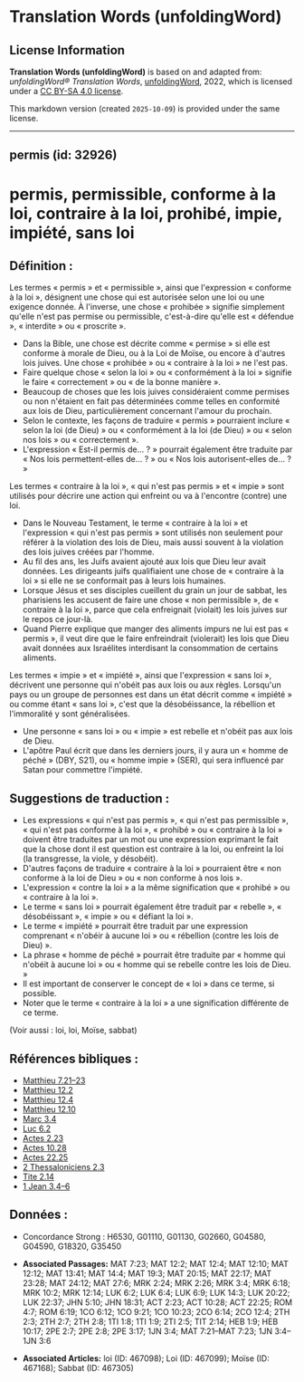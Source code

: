 # Translation Words (unfoldingWord)

## License Information

**Translation Words (unfoldingWord)** is based on and adapted from: _unfoldingWord® Translation Words_, [unfoldingWord](https://unfoldingword.org/utw), 2022, which is licensed under a [CC BY-SA 4.0 license](https://creativecommons.org/licenses/by-sa/4.0/legalcode.en).

This markdown version (created `2025-10-09`) is provided under the same license.



--------------------------------

## permis (id: 32926)

permis, permissible, conforme à la loi, contraire à la loi, prohibé, impie, impiété, sans loi
=============================================================================================

Définition :
------------

Les termes « permis » et « permissible », ainsi que l'expression « conforme à la loi », désignent une chose qui est autorisée selon une loi ou une exigence donnée. À l'inverse, une chose « prohibée » signifie simplement qu'elle n'est pas permise ou permissible, c'est\-à\-dire qu'elle est « défendue », « interdite » ou « proscrite ».

* Dans la Bible, une chose est décrite comme « permise » si elle est conforme à morale de Dieu, ou à la Loi de Moïse, ou encore à d'autres lois juives. Une chose « prohibée » ou « contraire à la loi » ne l'est pas.
* Faire quelque chose « selon la loi » ou « conformément à la loi » signifie le faire « correctement » ou « de la bonne manière ».
* Beaucoup de choses que les lois juives considéraient comme permises ou non n'étaient en fait pas déterminées comme telles en conformité aux lois de Dieu, particulièrement concernant l'amour du prochain.
* Selon le contexte, les façons de traduire « permis » pourraient inclure « selon la loi (de Dieu) » ou « conformément à la loi (de Dieu) » ou « selon nos lois » ou « correctement ».
* L'expression « Est\-il permis de... ? » pourrait également être traduite par « Nos lois permettent\-elles de... ? » ou « Nos lois autorisent\-elles de... ? »

Les termes « contraire à la loi », « qui n'est pas permis » et « impie » sont utilisés pour décrire une action qui enfreint ou va à l'encontre (contre) une loi.

* Dans le Nouveau Testament, le terme « contraire à la loi » et l'expression « qui n'est pas permis » sont utilisés non seulement pour référer à la violation des lois de Dieu, mais aussi souvent à la violation des lois juives créées par l'homme.
* Au fil des ans, les Juifs avaient ajouté aux lois que Dieu leur avait données. Les dirigeants juifs qualifiaient une chose de « contraire à la loi » si elle ne se conformait pas à leurs lois humaines.
* Lorsque Jésus et ses disciples cueillent du grain un jour de sabbat, les pharisiens les accusent de faire une chose « non permissible », de « contraire à la loi », parce que cela enfreignait (violait) les lois juives sur le repos ce jour\-là.
* Quand Pierre explique que manger des aliments impurs ne lui est pas « permis », il veut dire que le faire enfreindrait (violerait) les lois que Dieu avait données aux Israélites interdisant la consommation de certains aliments.

Les termes « impie » et « impiété », ainsi que l'expression « sans loi », décrivent une personne qui n'obéit pas aux lois ou aux règles. Lorsqu'un pays ou un groupe de personnes est dans un état décrit comme « impiété » ou comme étant « sans loi », c'est que la désobéissance, la rébellion et l'immoralité y sont généralisées.

* Une personne « sans loi » ou « impie » est rebelle et n'obéit pas aux lois de Dieu.
* L'apôtre Paul écrit que dans les derniers jours, il y aura un « homme de péché » (DBY, S21\), ou « homme impie » (SER), qui sera influencé par Satan pour commettre l'impiété.

Suggestions de traduction :
---------------------------

* Les expressions « qui n'est pas permis », « qui n'est pas permissible », « qui n'est pas conforme à la loi », « prohibé » ou « contraire à la loi » doivent être traduites par un mot ou une expression exprimant le fait que la chose dont il est question est contraire à la loi, ou enfreint la loi (la transgresse, la viole, y désobéit).
* D'autres façons de traduire « contraire à la loi » pourraient être « non conforme à la loi de Dieu » ou « non conforme à nos lois ».
* L'expression « contre la loi » a la même signification que « prohibé » ou « contraire à la loi ».
* Le terme « sans loi » pourrait également être traduit par « rebelle », « désobéissant », « impie » ou « défiant la loi ».
* Le terme « impiété » pourrait être traduit par une expression comprenant « n'obéir à aucune loi » ou « rébellion (contre les lois de Dieu) ».
* La phrase « homme de péché » pourrait être traduite par « homme qui n'obéit à aucune loi » ou « homme qui se rebelle contre les lois de Dieu. »
* Il est important de conserver le concept de « loi » dans ce terme, si possible.
* Noter que le terme « contraire à la loi » a une signification différente de ce terme.

(Voir aussi : loi, loi, Moïse, sabbat)

Références bibliques :
----------------------

* [Matthieu 7\.21–23](https://ref.ly/Matt7:21-Matt7:23)
* [Matthieu 12\.2](https://ref.ly/Matt12:2)
* [Matthieu 12\.4](https://ref.ly/Matt12:4)
* [Matthieu 12\.10](https://ref.ly/Matt12:10)
* [Marc 3\.4](https://ref.ly/Mark3:4)
* [Luc 6\.2](https://ref.ly/Luke6:2)
* [Actes 2\.23](https://ref.ly/Acts2:23)
* [Actes 10\.28](https://ref.ly/Acts10:28)
* [Actes 22\.25](https://ref.ly/Acts22:25)
* [2 Thessaloniciens 2\.3](https://ref.ly/2Thess2:3)
* [Tite 2\.14](https://ref.ly/Titus2:14)
* [1 Jean 3\.4–6](https://ref.ly/1John3:4-1John3:6)

Données :
---------

* Concordance Strong : H6530, G01110, G01130, G02660, G04580, G04590, G18320, G35450

* **Associated Passages:** MAT 7:23; MAT 12:2; MAT 12:4; MAT 12:10; MAT 12:12; MAT 13:41; MAT 14:4; MAT 19:3; MAT 20:15; MAT 22:17; MAT 23:28; MAT 24:12; MAT 27:6; MRK 2:24; MRK 2:26; MRK 3:4; MRK 6:18; MRK 10:2; MRK 12:14; LUK 6:2; LUK 6:4; LUK 6:9; LUK 14:3; LUK 20:22; LUK 22:37; JHN 5:10; JHN 18:31; ACT 2:23; ACT 10:28; ACT 22:25; ROM 4:7; ROM 6:19; 1CO 6:12; 1CO 9:21; 1CO 10:23; 2CO 6:14; 2CO 12:4; 2TH 2:3; 2TH 2:7; 2TH 2:8; 1TI 1:8; 1TI 1:9; 2TI 2:5; TIT 2:14; HEB 1:9; HEB 10:17; 2PE 2:7; 2PE 2:8; 2PE 3:17; 1JN 3:4; MAT 7:21–MAT 7:23; 1JN 3:4–1JN 3:6
* **Associated Articles:** loi (ID: 467098); Loi (ID: 467099); Moïse (ID: 467168); Sabbat (ID: 467305)

